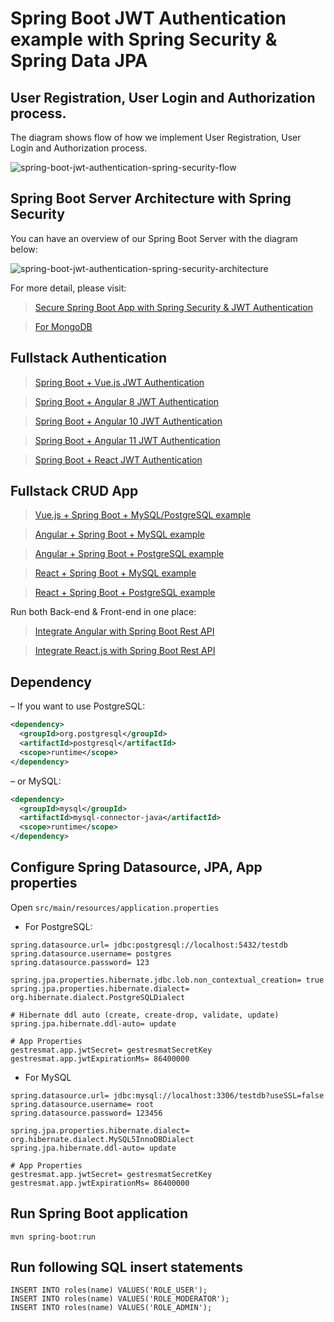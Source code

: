 # Spring Boot JWT Authentication example with Spring Security & Spring Data JPA

## User Registration, User Login and Authorization process.
The diagram shows flow of how we implement User Registration, User Login and Authorization process.

![spring-boot-jwt-authentication-spring-security-flow](spring-boot-jwt-authentication-spring-security-flow.png)

## Spring Boot Server Architecture with Spring Security
You can have an overview of our Spring Boot Server with the diagram below:

![spring-boot-jwt-authentication-spring-security-architecture](spring-boot-jwt-authentication-spring-security-architecture.png)

For more detail, please visit:
> [Secure Spring Boot App with Spring Security & JWT Authentication](https://gestresmat.com/spring-boot-jwt-authentication/)

> [For MongoDB](https://gestresmat.com/spring-boot-jwt-auth-mongodb/)

## Fullstack Authentication

> [Spring Boot + Vue.js JWT Authentication](https://gestresmat.com/spring-boot-vue-js-authentication-jwt-spring-security/)

> [Spring Boot + Angular 8 JWT Authentication](https://gestresmat.com/angular-spring-boot-jwt-auth/)

> [Spring Boot + Angular 10 JWT Authentication](https://gestresmat.com/angular-10-spring-boot-jwt-auth/)

> [Spring Boot + Angular 11 JWT Authentication](https://gestresmat.com/angular-11-spring-boot-jwt-auth/)

> [Spring Boot + React JWT Authentication](https://gestresmat.com/spring-boot-react-jwt-auth/)

## Fullstack CRUD App

> [Vue.js + Spring Boot + MySQL/PostgreSQL example](https://gestresmat.com/spring-boot-vue-js-crud-example/)

> [Angular + Spring Boot + MySQL example](https://gestresmat.com/angular-10-spring-boot-crud/)

> [Angular + Spring Boot + PostgreSQL example](https://gestresmat.com/angular-10-spring-boot-postgresql/)

> [React + Spring Boot + MySQL example](https://gestresmat.com/react-spring-boot-crud/)

> [React + Spring Boot + PostgreSQL example](https://gestresmat.com/spring-boot-react-postgresql/)

Run both Back-end & Front-end in one place:
> [Integrate Angular with Spring Boot Rest API](https://gestresmat.com/integrate-angular-spring-boot/)

> [Integrate React.js with Spring Boot Rest API](https://gestresmat.com/integrate-reactjs-spring-boot/)

## Dependency
– If you want to use PostgreSQL:
```xml
<dependency>
  <groupId>org.postgresql</groupId>
  <artifactId>postgresql</artifactId>
  <scope>runtime</scope>
</dependency>
```
– or MySQL:
```xml
<dependency>
  <groupId>mysql</groupId>
  <artifactId>mysql-connector-java</artifactId>
  <scope>runtime</scope>
</dependency>
```
## Configure Spring Datasource, JPA, App properties
Open `src/main/resources/application.properties`
- For PostgreSQL:
```
spring.datasource.url= jdbc:postgresql://localhost:5432/testdb
spring.datasource.username= postgres
spring.datasource.password= 123

spring.jpa.properties.hibernate.jdbc.lob.non_contextual_creation= true
spring.jpa.properties.hibernate.dialect= org.hibernate.dialect.PostgreSQLDialect

# Hibernate ddl auto (create, create-drop, validate, update)
spring.jpa.hibernate.ddl-auto= update

# App Properties
gestresmat.app.jwtSecret= gestresmatSecretKey
gestresmat.app.jwtExpirationMs= 86400000
```
- For MySQL
```
spring.datasource.url= jdbc:mysql://localhost:3306/testdb?useSSL=false
spring.datasource.username= root
spring.datasource.password= 123456

spring.jpa.properties.hibernate.dialect= org.hibernate.dialect.MySQL5InnoDBDialect
spring.jpa.hibernate.ddl-auto= update

# App Properties
gestresmat.app.jwtSecret= gestresmatSecretKey
gestresmat.app.jwtExpirationMs= 86400000
```
## Run Spring Boot application
```
mvn spring-boot:run
```

## Run following SQL insert statements
```
INSERT INTO roles(name) VALUES('ROLE_USER');
INSERT INTO roles(name) VALUES('ROLE_MODERATOR');
INSERT INTO roles(name) VALUES('ROLE_ADMIN');
```
